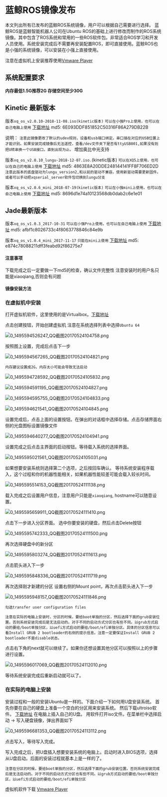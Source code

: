 # 蓝鲸ROS镜像发布<br>
本文列出所有已发布的蓝鲸ROS系统镜像，用户可以根据自己需要进行选择。
蓝鲸ROS是蓝鲸智能机器人公司在Ubuntu ROS的基础上进行修改而制作的ROS系统镜像。其中包含了ROS系统和常用的一些ROS软件包。非常适合ROS学习和开发人员使用。系统安装完成后不需要再安装配置ROS，即可直接使用。蓝鲸ROS也是小强的系统镜像，可以安装在小强上直接使用。

注意在虚拟机上安装推荐使用[Vmware Player](https://www.vmware.com/go/downloadplayer-cn)

## 系统配置要求
**内存最低1.5G推荐2G
存储空间至少30G**

## Kinetic 最新版本
版本`xq_os_v2.0.10-2018-11-08.iso(kinetic版本)`
`可以在小强Pro上使用，也可以在自己电脑上使用`
[下载地址](http://139.199.64.153/static/xq_os_v2.0.10-2018-11-08.iso)
md5: 6E093DDF851852C50316F86A279DB22B

说明：
`注意此镜像更改了默认的udev规则，设备和usb端口绑定。串口插在对应的USB位置上才能识别。如果安装完成镜像后无法遥控，查看/dev文件夹下是否有ttyUSB001,如果没有则把U转串换一个USB接口。直到出现为止。`
增加奥比中光支持

版本`xq_os_v2.0.10_lungu-2018-12-07.iso.`(kinetic版本)
`可以在XQ5上使用，也可以在自己的电脑上使用`
[下载地址](http://139.199.64.153/static/xq_os_v2.0.10_lungu-2018-12-07.iso)
md5: 4863E8A20DDE248144141FF8F706ED2D
```注意此版本的底盘驱动为lungu_version2,和以前的驱动不兼容。使用新驱动需要更新固件。或者可以手动把xqserial_server软件包切换到lungu分支```

版本`xq_os_v2.0.6_mini_2018-07-19(kinetic版本)`
`可以在小强mini上使用，也可以在自己电脑上使用`
[下载地址](http://139.199.64.153/static/xq_os_v2.0.6_mini_2018_07_19.iso)
md5: 8696d1e74a10123568db0dab2c6e1e01

## Jade最新版本
版本`xq_os_v1.0.3_2017-10-31`
`可以在小强Pro上使用，也可以在自己电脑上使用`
[下载地址](http://139.199.64.153/static/xq_os_v1.0.3_2017-10-31.iso)
md5: afbf1c8026733c4f8063778846c84e9b


版本`xq_os_v1.0.4_mini_2017-11-17`
`只能在mini上使用`
[下载地址](http://139.199.64.153/static/xq_os_v1.0.4_mini_2017-11-17.iso)
md5: e874c78088211dff3feabd92f86275e7

#### 注意事项
下载完成之后一定要做一下md5的检查，确认文件完整性
注意安装时的用户名只能是xiaoqiang,否则会有问题


#### 镜像安装方法

### 在虚拟机中安装
打开虚拟机软件，这里使用的是Virtualbox。[下载地址](https://www.virtualbox.org/wiki/Downloads)

点击创建按钮，开始创建虚拟机
注意在系统选择列表中选择`Ubuntu 64`

![0_1495594526247_QQ截图20170524104758.png](http://community.bwbot.org/assets/uploads/files/1495594546046-qq%E6%88%AA%E5%9B%BE20170524104758-resized.png) 

按照图上设置，完成后点击下一步

![0_1495594567265_QQ截图20170524104821.png](http://community.bwbot.org/assets/uploads/files/1495594587013-qq%E6%88%AA%E5%9B%BE20170524104821.png)

`内存建议设置成2G，内存太小可能会导致无法启动`

 ![0_1495594728592_QQ截图20170524105832.png](http://community.bwbot.org/assets/uploads/files/1495594748288-qq%E6%88%AA%E5%9B%BE20170524105832.png) 

![0_1495594591195_QQ截图20170524104827.png](http://community.bwbot.org/assets/uploads/files/1495594610870-qq%E6%88%AA%E5%9B%BE20170524104827.png) 

![0_1495594595755_QQ截图20170524104833.png](http://community.bwbot.org/assets/uploads/files/1495594615440-qq%E6%88%AA%E5%9B%BE20170524104833.png) 

![0_1495594621541_QQ截图20170524104845.png](http://community.bwbot.org/assets/uploads/files/1495594641300-qq%E6%88%AA%E5%9B%BE20170524104845.png) 

设置完成后，点击上面的设置按钮。在弹出的对话框中选择存储。点击存储界面右侧的光盘图标设置镜像文件

![0_1495594640277_QQ截图20170524104941.png](http://community.bwbot.org/assets/uploads/files/1495594660011-qq%E6%88%AA%E5%9B%BE20170524104941.png) 

设置完成之后点击主界面的启动按钮。等待载入系统的选择界面。

![0_1495595021561_QQ截图20170524105031.png](http://community.bwbot.org/assets/uploads/files/1495595041700-qq%E6%88%AA%E5%9B%BE20170524105031.png) 

如果想要安装系统则选择第二个选项，之后按回车确认。
等待系统安装程序载入，这个过程和你的机器性能相关，如果机器性能较差可能会载入较长时间。

![0_1495595514153_QQ截图20170524111138.png](http://community.bwbot.org/assets/uploads/files/1495595534048-qq%E6%88%AA%E5%9B%BE20170524111138-resized.png) 

载入完成之后设置用户信息，注意用户只能是```xiaoqiang```, hostname可以随意设置。

![0_1495595659911_QQ截图20170524111410.png](http://community.bwbot.org/assets/uploads/files/1495595679980-qq%E6%88%AA%E5%9B%BE20170524111410-resized.png) 

点击下一步进入分区界面。
选中你要安装的硬盘，然后点击Delete按钮

![0_1495595742333_QQ截图20170524111500.png](http://community.bwbot.org/assets/uploads/files/1495595762118-qq%E6%88%AA%E5%9B%BE20170524111500-resized.png) 

再次选择硬盘中的新分区

![0_1495595803274_QQ截图20170524111613.png](http://community.bwbot.org/assets/uploads/files/1495595823042-qq%E6%88%AA%E5%9B%BE20170524111613-resized.png) 

点击箭头进入下一步

![0_1495595848336_QQ截图20170524111719.png](http://community.bwbot.org/assets/uploads/files/1495595868102-qq%E6%88%AA%E5%9B%BE20170524111719-resized.png) 

再次选择刚才新建的分区
设置右侧的Mount point，再次点击箭头进入下一步

![0_1495595948157_QQ截图20170524111846.png](http://community.bwbot.org/assets/uploads/files/1495595968052-qq%E6%88%AA%E5%9B%BE20170524111846-resized.png) 

`勾选transfer user configuration files`

`注意在实际的电脑上安装时，分区的时候，要给boot单独的分区，然后选择下面的grub安装位置。否则系统安装完成后是无法启动的。对于不同的启动方式分区也有些不同。以grub方式启动的要给/boot单独分区，以uefi方式启动的要给/boot/efi单独分区。具体的分区信息可以看Install GRUB 2 bootloader的右侧的提示信息。注意一定要保证Install GRUB 2 bootloader不是disable状态。`

点击右下角的next就可以继续了。如果你还想设置其他分区可以按照以上的步骤进行设置。

![0_1495596017069_QQ截图20170524112010.png](http://community.bwbot.org/assets/uploads/files/1495596036987-qq%E6%88%AA%E5%9B%BE20170524112010-resized.png) 

等待系统安装完成后重新启动就可以了。

### 在实际的电脑上安装
安装过程和一般的安装Ubuntu是一样的。下面介绍一下如何用U盘安装系统。
首先你要在自己的硬盘上准备一个空白的分区用来安装系统。
然后下载ultroiso软件。 [下载地址](https://cn.ultraiso.net/uiso9_cn.exe)
在电脑上插入自己的U盘。
用软件打开iso文件。在菜单栏中选择启动 -> 写入硬盘镜像，弹出界面如下

![0_1495596681353_QQ截图20170524113112.png](http://community.bwbot.org/assets/uploads/files/1495596701158-qq%E6%88%AA%E5%9B%BE20170524113112.png) 

点击写入，等待写入完成。

写入完成之后，把U盘插入想要安装系统的电脑上。启动时进入BIOS选项，选择从U盘启动。后面的安装过程就基本上是一样的了。



```注意在分区的时候，要给boot单独的分区，然后选择下面的grub安装位置。否则系统安装完成后是无法启动的。对于不同的启动方式分区也有些不同。以grub方式启动的要给/boot单独分区，以uefi方式启动的要给/boot/efi单独分区```

虚拟机软件下载
[Vmware Player](https://www.vmware.com/go/downloadplayer-cn)
